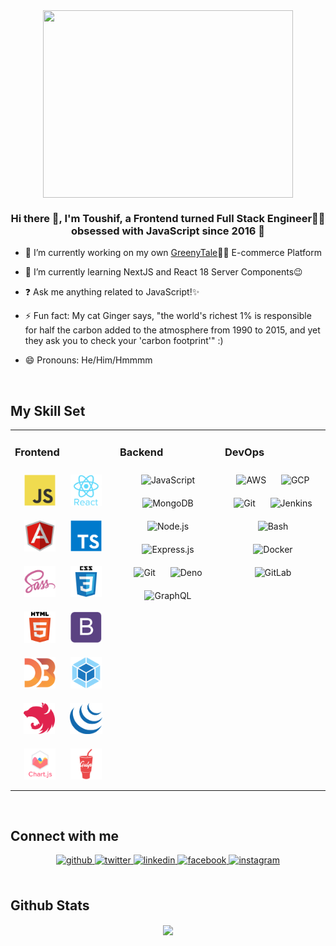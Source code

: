 

<div align="center">
<img src="https://media.giphy.com/media/7TcdtHOCxo3meUvPgj/giphy.gif" align="center" height="300" width="400" />
</div>  
  

### <div align="center">Hi there 👋, I'm Toushif, a Frontend turned Full Stack Engineer👨‍💻 obsessed with JavaScript since 2016 🚀</div>  
  

- 🔭 I’m currently working on my own [GreenyTale](https://github.com/rishavanand/github-profilinator)🛒🌲 E-commerce Platform  
  

- 🌱 I’m currently learning NextJS and React 18 Server Components😉  
  

- ❓ Ask me anything related to JavaScript!✨  
  

- ⚡ Fun fact: My cat Ginger says, "the world's richest 1% is responsible for half the carbon added to the atmosphere from 1990 to 2015, and yet they ask you to check your 'carbon footprint'" :)


- 😄 Pronouns: He/Him/Hmmmm
  

<br/>  


## My Skill Set  
<table><tr><td valign="top" width="33%">



### Frontend  
<div align="center">  
<img style="margin: 10px" title="JavaScript" src="./skills-assets/javascript-original.svg" alt="JavaScript" height="50" />  
<img style="margin: 10px" src="./skills-assets/react-original-wordmark.svg" alt="React" height="50" />  
<img style="margin: 10px" src="./skills-assets/angularjs-original.svg" alt="Angular" height="50" />  
<img style="margin: 10px" src="./skills-assets/typescript-original.svg" alt="TypeScript" height="50" />  
<img style="margin: 10px" src="./skills-assets/sass-original.svg" alt="Sass" height="50" />  
<img style="margin: 10px" src="./skills-assets/css3-original-wordmark.svg" alt="CSS3" height="50" />  
<img style="margin: 10px" src="./skills-assets/html5-original-wordmark.svg" alt="HTML5" height="50" />  
<img style="margin: 10px" src="./skills-assets/bootstrap-plain.svg" alt="Bootstrap" height="50" />  
<img style="margin: 10px" src="./skills-assets/d3js-original.svg" alt="D3.js" height="50" />  
<img style="margin: 10px" src="./skills-assets/webpack-original.svg" alt="Webpack" height="50" />  
<img style="margin: 10px" src="./skills-assets/nestjs.svg" alt="NestJS" height="50" />  
<img style="margin: 10px" src="./skills-assets/jquery.png" alt="jQuery" height="50" />  
<img style="margin: 10px" src="./skills-assets/logo-title.svg" alt="Chart.js" height="50" />  
<img style="margin: 10px" src="./skills-assets/gulp-plain.svg" alt="gulp.js" height="50" />  
</div>

</td><td valign="top" width="33%">



### Backend  
<div align="center">  
<img style="margin: 10px" src="http://localhost:8000/skills-assets/javascript-original.svg" alt="JavaScript" height="50" />  
<img style="margin: 10px" src="http://localhost:8000/skills-assets/mongodb-original-wordmark.svg" alt="MongoDB" height="50" />  
<img style="margin: 10px" src="http://localhost:8000/skills-assets/nodejs-original-wordmark.svg" alt="Node.js" height="50" />  
<img style="margin: 10px" src="http://localhost:8000/skills-assets/express-original-wordmark.svg" alt="Express.js" height="50" />  
<img style="margin: 10px" src="http://localhost:8000/skills-assets/git-scm-icon.svg" alt="Git" height="50" />  
<img style="margin: 10px" src="http://localhost:8000/skills-assets/deno.svg" alt="Deno" height="50" />  
<img style="margin: 10px" src="http://localhost:8000/skills-assets/graphql.png" alt="GraphQL" height="50" />  
</div>

</td><td valign="top" width="33%">



### DevOps  
<div align="center">  
<img style="margin: 10px" src="http://localhost:8000/skills-assets/amazonwebservices-original-wordmark.svg" alt="AWS" height="50" />  
<img style="margin: 10px" src="http://localhost:8000/skills-assets/google_cloud-icon.svg" alt="GCP" height="50" />  
<img style="margin: 10px" src="http://localhost:8000/skills-assets/git-scm-icon.svg" alt="Git" height="50" />  
<img style="margin: 10px" src="http://localhost:8000/skills-assets/jenkins-icon.svg" alt="Jenkins" height="50" />  
<img style="margin: 10px" src="http://localhost:8000/skills-assets/gnu_bash-icon.svg" alt="Bash" height="50" />  
<img style="margin: 10px" src="http://localhost:8000/skills-assets/docker-original-wordmark.svg" alt="Docker" height="50" />  
<img style="margin: 10px" src="http://localhost:8000/skills-assets/gitlab.svg" alt="GitLab" height="50" />  
</div>

</td></tr></table>  

<br/>  


## Connect with me  
<div align="center">
<a href="https://github.com/toushif" target="_blank">
<img src=https://img.shields.io/badge/github-%2324292e.svg?&style=for-the-badge&logo=github&logoColor=white alt=github style="margin-bottom: 5px;" />
</a>
<a href="https://twitter.com/ToushIFHAQ" target="_blank">
<img src=https://img.shields.io/badge/twitter-%2300acee.svg?&style=for-the-badge&logo=twitter&logoColor=white alt=twitter style="margin-bottom: 5px;" />
</a>
<a href="https://linkedin.com/in/toushif-haq" target="_blank">
<img src=https://img.shields.io/badge/linkedin-%231E77B5.svg?&style=for-the-badge&logo=linkedin&logoColor=white alt=linkedin style="margin-bottom: 5px;" />
</a>
<a href="https://www.facebook.com/toushif-haque" target="_blank">
<img src=https://img.shields.io/badge/facebook-%232E87FB.svg?&style=for-the-badge&logo=facebook&logoColor=white alt=facebook style="margin-bottom: 5px;" />
</a>
<a href="https://instagram.com/boris_707" target="_blank">
<img src=https://img.shields.io/badge/instagram-%23000000.svg?&style=for-the-badge&logo=instagram&logoColor=white alt=instagram style="margin-bottom: 5px;" />
</a>  
</div>  
  

<br/>  


## Github Stats  
<div align="center"><img src="https://github-readme-stats.vercel.app/api/top-langs/?username=toushif&hide_border=true&layout=compact" align="center" /></div>  

<br/>  
